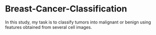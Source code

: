 # Breast-Cancer-Classification

In this study, my task is to classify tumors into malignant or benign using features obtained from several cell images.
